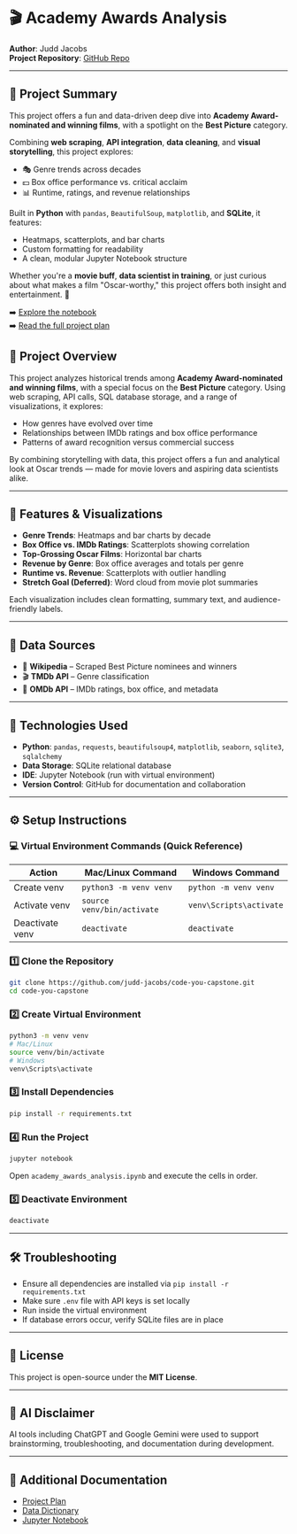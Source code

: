 # 🎬 Academy Awards Analysis

**Author**: Judd Jacobs  
**Project Repository**: [GitHub Repo](https://github.com/judd-jacobs/code-you-capstone)

---

## 📣 Project Summary

This project offers a fun and data-driven deep dive into **Academy Award-nominated and winning films**, with a spotlight on the **Best Picture** category.

Combining **web scraping**, **API integration**, **data cleaning**, and **visual storytelling**, this project explores:

- 🎭 Genre trends across decades
- 💵 Box office performance vs. critical acclaim
- 📊 Runtime, ratings, and revenue relationships

Built in **Python** with `pandas`, `BeautifulSoup`, `matplotlib`, and **SQLite**, it features:

- Heatmaps, scatterplots, and bar charts
- Custom formatting for readability
- A clean, modular Jupyter Notebook structure

Whether you're a **movie buff**, **data scientist in training**, or just curious about what makes a film "Oscar-worthy," this project offers both insight and entertainment. 🍿

➡️ [Explore the notebook](academy_awards_analysis.ipynb)  
➡️ [Read the full project plan](project_plan.md)

## 📌 Project Overview

This project analyzes historical trends among **Academy Award-nominated and winning films**, with a special focus on the **Best Picture** category. Using web scraping, API calls, SQL database storage, and a range of visualizations, it explores:

- How genres have evolved over time
- Relationships between IMDb ratings and box office performance
- Patterns of award recognition versus commercial success

By combining storytelling with data, this project offers a fun and analytical look at Oscar trends — made for movie lovers and aspiring data scientists alike.

---

## 🎯 Features & Visualizations

- **Genre Trends**: Heatmaps and bar charts by decade
- **Box Office vs. IMDb Ratings**: Scatterplots showing correlation
- **Top-Grossing Oscar Films**: Horizontal bar charts
- **Revenue by Genre**: Box office averages and totals per genre
- **Runtime vs. Revenue**: Scatterplots with outlier handling
- **Stretch Goal (Deferred)**: Word cloud from movie plot summaries

Each visualization includes clean formatting, summary text, and audience-friendly labels.

---

## 🔎 Data Sources

- 📄 **Wikipedia** – Scraped Best Picture nominees and winners
- 🎬 **TMDb API** – Genre classification
- 🎥 **OMDb API** – IMDb ratings, box office, and metadata

---

## 🧰 Technologies Used

- **Python**: `pandas`, `requests`, `beautifulsoup4`, `matplotlib`, `seaborn`, `sqlite3`, `sqlalchemy`
- **Data Storage**: SQLite relational database
- **IDE**: Jupyter Notebook (run with virtual environment)
- **Version Control**: GitHub for documentation and collaboration

---

## ⚙️ Setup Instructions

### 💻 Virtual Environment Commands (Quick Reference)

| Action          | Mac/Linux Command           | Windows Command            |
|----------------|------------------------------|-----------------------------|
| Create venv     | `python3 -m venv venv`       | `python -m venv venv`       |
| Activate venv   | `source venv/bin/activate`   | `venv\Scripts\activate`     |
| Deactivate venv | `deactivate`                 | `deactivate`                |

### 1️⃣ Clone the Repository

```bash
git clone https://github.com/judd-jacobs/code-you-capstone.git
cd code-you-capstone
```

### 2️⃣ Create Virtual Environment

```bash
python3 -m venv venv
# Mac/Linux
source venv/bin/activate
# Windows
venv\Scripts\activate
```

### 3️⃣ Install Dependencies

```bash
pip install -r requirements.txt
```

### 4️⃣ Run the Project

```bash
jupyter notebook
```

Open `academy_awards_analysis.ipynb` and execute the cells in order.

### 5️⃣ Deactivate Environment

```bash
deactivate
```

---

## 🛠 Troubleshooting

- Ensure all dependencies are installed via `pip install -r requirements.txt`
- Make sure `.env` file with API keys is set locally
- Run inside the virtual environment
- If database errors occur, verify SQLite files are in place

---

## 📄 License

This project is open-source under the **MIT License**.

---

## 🤖 AI Disclaimer

AI tools including ChatGPT and Google Gemini were used to support brainstorming, troubleshooting, and documentation during development.

---

## 📎 Additional Documentation

- [Project Plan](project_plan.md)
- [Data Dictionary](data_dictionary.md)
- [Jupyter Notebook](academy_awards_analysis.ipynb)
